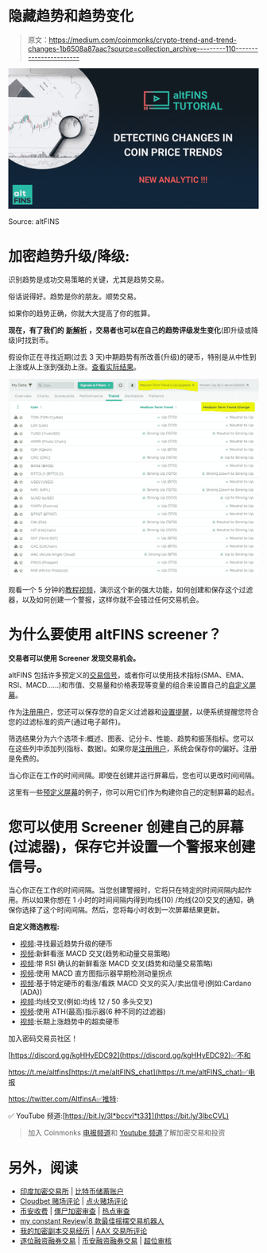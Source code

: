 # 隐藏趋势和趋势变化

> 原文：<https://medium.com/coinmonks/crypto-trend-and-trend-changes-1b6508a87aac?source=collection_archive---------110----------------------->

![](img/0833bc411a3e7ba4b3ad7e6f3323979f.png)

Source: altFINS

# 加密趋势升级/降级:

识别趋势是成功交易策略的关键，尤其是趋势交易。

俗话说得好。趋势是你的朋友。顺势交易。

如果你的趋势正确，你就大大提高了你的胜算。

**现在，有了我们的** [**新解析**](https://youtu.be/5X3eXgwoYTw) **，交易者也可以在自己的趋势评级发生变化**(即升级或降级)时找到币。

假设你正在寻找近期(过去 3 天)中期趋势有所改善(升级)的硬币，特别是从中性到上涨或从上涨到强劲上涨。[查看实际结果](https://platform.altfins.com/screener?tab=COINS&timeInterval=60&filters=R%3Cmdi%2CmediumTermScoreString%2CmediumTermScoreChangeString%2CUP%2CUPGRADE%3E~A%3Cmdi%2CMARKET_CAP%2C500000.0%2C%3E)。

![](img/e49f93210f55bb59667c81d08aabbf56.png)

观看一个 5 分钟的[教程视频](https://youtu.be/5X3eXgwoYTw)，演示这个新的强大功能，如何创建和保存这个过滤器，以及如何创建一个警报，这样你就不会错过任何交易机会。

# **为什么要使用 altFINS screener？**

**交易者可以使用 Screener 发现交易机会。**

altFINS 包括许多预定义的[交易信号](https://altfins.com/knowledge-base/overview/)，或者你可以使用技术指标(SMA、EMA、RSI、MACD……)和市值、交易量和价格表现等变量的组合来设置自己的[自定义屏幕](https://altfins.com/knowledge-base/create-a-signal-or-filter/)。

作为[注册用户](https://altfins.com/knowledge-base/registered-user-benefits/)，您还可以保存您的自定义过滤器和[设置提醒](https://altfins.com/knowledge-base/create-an-alert-2/)，以便系统提醒您符合您的过滤标准的资产(通过电子邮件)。

筛选结果分为六个选项卡:概述、图表、记分卡、性能、趋势和振荡指标。您可以在这些列中添加列(指标、数据)。如果你是[注册用户](https://altfins.com/knowledge-base/registered-user-benefits/)，系统会保存你的偏好。注册是免费的。

当心你正在工作的时间间隔。即使在创建并运行屏幕后，您也可以更改时间间隔。

这里有一些[预定义屏幕](https://platform.altfins.com/summary)的例子，你可以用它们作为构建你自己的定制屏幕的起点。

# **您可以使用 Screener 创建自己的屏幕(过滤器)，保存它并设置一个警报来创建信号。**

当心你正在工作的时间间隔。当您创建警报时，它将只在特定的时间间隔内起作用。所以如果你想在 1 小时的时间间隔内得到均线(10) /均线(20)交叉的通知，确保你选择了这个时间间隔。然后，您将每小时收到一次屏幕结果更新。

**自定义筛选教程:**

*   [视频](https://youtu.be/5X3eXgwoYTw):寻找最近趋势升级的硬币
*   [视频](https://youtu.be/bgjurZL8bIw):新鲜看涨 MACD 交叉(趋势和动量交易策略)
*   [视频](https://youtu.be/-GGiLDJMTz4):带 RSI 确认的新鲜看涨 MACD 交叉(趋势和动量交易策略)
*   [视频](https://youtu.be/9BeFcXNfbZI):使用 MACD 直方图指示器早期检测动量拐点
*   [视频](https://youtu.be/3NWU_hd9kwc):基于特定硬币的看涨/看跌 MACD 交叉的买入/卖出信号(例如:Cardano (ADA))
*   [视频](https://youtu.be/IdR3g7u4eFc):均线交叉(例如:均线 12 / 50 多头交叉)
*   [视频](https://youtu.be/cKuhiqQqCnM):使用 ATH(最高)指示器(6 种不同的过滤器)
*   [视频](https://youtu.be/UJffUYCKvnE):长期上涨趋势中的超卖硬币

加入密码交易员社区！

[https://discord.gg/kgHHyEDC92](https://discord.gg/kgHHyEDC92)✅不和

https://t.me/altfins[https://t.me/altFINS_chat](https://t.me/altFINS_chat)✅电报

https://twitter.com/AltfinsA✅推特:

✅ YouTube 频道:[https://bit.ly/3l*bccvl*t33】](https://bit.ly/3lbcCVL)

> 加入 Coinmonks [电报频道](https://t.me/coincodecap)和 [Youtube 频道](https://www.youtube.com/c/coinmonks/videos)了解加密交易和投资

# 另外，阅读

*   [印度加密交易所](/coinmonks/bitcoin-exchange-in-india-7f1fe79715c9) | [比特币储蓄账户](/coinmonks/bitcoin-savings-account-e65b13f92451)
*   [Cloudbet 赌场评论](https://coincodecap.com/cloudbet-casino-review) | [点火赌场评论](https://coincodecap.com/ignition-casino-review)
*   [币安收费](/coinmonks/binance-fees-8588ec17965) | [僵尸加密审查](/coinmonks/botcrypto-review-2021-build-your-own-trading-bot-coincodecap-6b8332d736c7) | [热点审查](/coinmonks/hotbit-review-cd5bec41dafb)
*   [my constant Review](https://coincodecap.com/myconstant-review)|[8 款最佳摇摆交易机器人](https://coincodecap.com/best-swing-trading-bots)
*   [我的加密副本交易经历](/coinmonks/my-experience-with-crypto-copy-trading-d6feb2ce3ac5) | [AAX 交易所评论](/coinmonks/aax-exchange-review-2021-67c5ea09330c)
*   [逐位融资融券交易](/coinmonks/bybit-margin-trading-e5071676244e) | [币安融资融券交易](/coinmonks/binance-margin-trading-c9eb5e9d2116) | [超位审核](/coinmonks/overbit-review-9446ed4f2188)